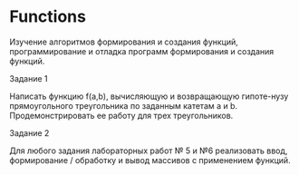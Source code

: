 # Functions
Изучение алгоритмов формирования и создания функций, 
программирование и отладка программ формирования и создания функций.

Задание 1

Написать функцию f(a,b), вычисляющую и возвращающую гипоте-нузу 
прямоугольного треугольника по заданным катетам а и b. 
Продемонстрировать ее работу для трех треугольников.

Задание 2

Для любого задания лабораторных работ № 5 и №6 реализовать ввод,
формирование / обработку и вывод массивов с применением функций.